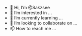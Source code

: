 - 👋 Hi, I’m @Sakzsee
- 👀 I’m interested in ...
- 🌱 I’m currently learning ...
- 💞️ I’m looking to collaborate on ...
- 📫 How to reach me ...

<!---
Sakzsee/Sakzsee is a ✨ special ✨ repository because its `README.md` (this file) appears on your GitHub profile.
You can click the Preview link to take a look at your changes.
--->
